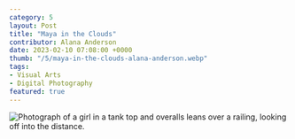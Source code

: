```yaml
---
category: 5
layout: Post
title: "Maya in the Clouds"
contributor: Alana Anderson
date: 2023-02-10 07:08:00 +0000
thumb: "/5/maya-in-the-clouds-alana-anderson.webp"
tags: 
- Visual Arts
- Digital Photography
featured: true
---
```

<div class="center">
    <img src="{{ site.baseurl }}/uploads/5/maya-in-the-clouds-alana-anderson.jpeg"
        alt="Photograph of a girl in a tank top and overalls leans over a railing, looking off into the distance.">
</div>
